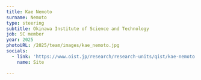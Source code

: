 ```yaml
---
title: Kae Nemoto
surname: Nemoto
type: steering
subtitle: Okinawa Institute of Science and Technology
job: SC member
year: 2025
photoURL: /2025/team/images/kae_nemoto.jpg
socials:
  - link: 'https://www.oist.jp/research/research-units/qist/kae-nemoto'
    name: Site

---
```

